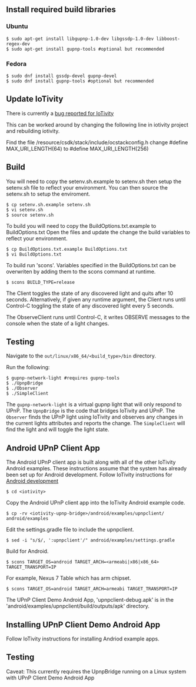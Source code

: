 <!---
  ~ //******************************************************************
  ~ //
  ~ // Copyright 2106 Intel Corporation All Rights Reserved.
  ~ //
  ~ //-=-=-=-=-=-=-=-=-=-=-=-=-=-=-=-=-=-=-=-=-=-=-=-=-=-=-=-=-=-=-=-=
  ~ //
  ~ // Licensed under the Apache License, Version 2.0 (the "License");
  ~ // you may not use this file except in compliance with the License.
  ~ // You may obtain a copy of the License at
  ~ //
  ~ //      http://www.apache.org/licenses/LICENSE-2.0
  ~ //
  ~ // Unless required by applicable law or agreed to in writing, software
  ~ // distributed under the License is distributed on an "AS IS" BASIS,
  ~ // WITHOUT WARRANTIES OR CONDITIONS OF ANY KIND, either express or implied.
  ~ // See the License for the specific language governing permissions and
  ~ // limitations under the License.
  ~ //
  ~ //-=-=-=-=-=-=-=-=-=-=-=-=-=-=-=-=-=-=-=-=-=-=-=-=-=-=-=-=-=-=-=-=
  --->

## Install required build libraries

### Ubuntu
    $ sudo apt-get install libgupnp-1.0-dev libgssdp-1.0-dev libboost-regex-dev
    $ sudo apt-get install gupnp-tools #optional but recommended

### Fedora
    $ sudo dnf install gssdp-devel gupnp-devel
    $ sudo dnf install gupnp-tools #optional but recommended
## Update IoTivity
There is currently a [bug reported for IoTivity](https://jira.iotivity.org/browse/IOT-963)

This can be worked around by changing the following line in iotivity project and
rebuilding iotivity.

Find the file
    <iotivity>/resource/csdk/stack/include/ocstackconfig.h
change
    #define MAX_URI_LENGTH(64)
to
    #define MAX_URI_LENGTH(256)

## Build
You will need to copy the setenv.sh.example to setenv.sh then setup the setenv.sh
file to reflect your environment. You can then source the setenv.sh to setup the
enviroment.

    $ cp setenv.sh.example setenv.sh 
    $ vi setenv.sh
    $ source setenv.sh

To build you will need to copy the BuildOptions.txt.example to BuildOptions.txt
Open the files and update the change the build variables to reflect your
environment.

    $ cp BuildOptions.txt.example BuildOptions.txt
    $ vi BuildOptions.txt

To build run 'scons'. Variables specified in the BuildOptions.txt can be
overwriten by adding them to the scons command at runtime.

    $ scons BUILD_TYPE=release

The Client toggles the state of any discovered light and quits after 10 seconds.
Alternatively, if given any runtime argument, the Client runs until Control-C
toggling the state of any discovered light every 5 seconds.

The ObserveClient runs until Control-C, it writes OBSERVE messages to the
console when the state of a light changes.

## Testing
Navigate to the `out/linux/x86_64/<build_type>/bin` directory.

Run the following:

    $ gupnp-network-light #requires gupnp-tools
    $ ./UpnpBridge
    $ ./Observer
    $ ./SimpleClient

The `gupnp-network-light` is a virtual gupnp light that will only respond to
UPnP. The `UpnpBridge` is the code that bridges IoTivity and UPnP. The `Observer`
finds the UPnP light using IoTivity and observes any changes in the current lights
attributes and reports the change.  The `SimpleClient` will find the light and
will toggle the light state.

## Android UPnP Client App
The Android UPnP client app is built along with all of the other IoTivity Android examples.
These instructions assume that the system has already been set up for Android development.
Follow IoTivity instructions for [Android development](https://www.iotivity.org/)

    $ cd <iotivity>

Copy the Android UPnP client app into the IoTivity Android example code.

    $ cp -rv <iotivity-upnp-bridge>/android/examples/upnpclient/ android/examples

Edit the settings.gradle file to include the upnpclient.

    $ sed -i "s/$/, ':upnpclient'/" android/examples/settings.gradle

Build for Android.

    $ scons TARGET_OS=android TARGET_ARCH=<armeabi|x86|x86_64> TARGET_TRANSPORT=IP

For example, Nexus 7 Table which has arm chipset.

    $ scons TARGET_OS=android TARGET_ARCH=armeabi TARGET_TRANSPORT=IP

The UPnP Client Demo Android App, 'upnpclient-debug.apk' is in the 'android/examples/upnpclient/build/outputs/apk' directory.

## Installing UPnP Client Demo Android App
Follow IoTivity instructions for installing Andriod example apps.

## Testing
Caveat: This currently requires the UpnpBridge running on a Linux system with UPnP Client Demo Android App


